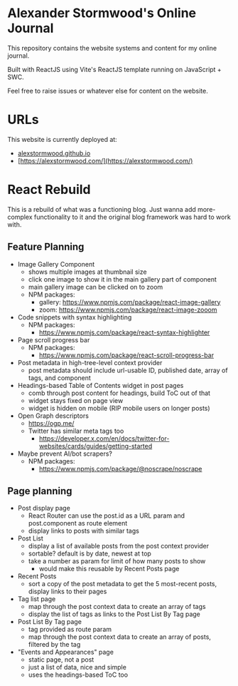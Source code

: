 # Alexander Stormwood's Online Journal

This repository contains the website systems and content for my online journal.

Built with ReactJS using Vite's ReactJS template running on JavaScript + SWC.

Feel free to raise issues or whatever else for content on the website.

# URLs

This website is currently deployed at:

- [alexstormwood.github.io](https://alexstormwood.github.io)
- [https://alexstormwood.com/](https://alexstormwood.com/)


# React Rebuild

This is a rebuild of what was a functioning blog. Just wanna add more-complex functionality to it and the original blog framework was hard to work with.


## Feature Planning

- Image Gallery Component
	- shows multiple images at thumbnail size
	- click one image to show it in the main gallery part of component
	- main gallery image can be clicked on to zoom
	- NPM packages:
		- gallery: https://www.npmjs.com/package/react-image-gallery
		- zoom: https://www.npmjs.com/package/react-image-zooom
- Code snippets with syntax highlighting
	- NPM packages: 
		- https://www.npmjs.com/package/react-syntax-highlighter 
- Page scroll progress bar
	- NPM packages:
		- https://www.npmjs.com/package/react-scroll-progress-bar
- Post metadata in high-tree-level context provider
	- post metadata should include url-usable ID, published date, array of tags, and component
- Headings-based Table of Contents widget in post pages
	- comb through post content for headings, build ToC out of that
	- widget stays fixed on page view
	- widget is hidden on mobile (RIP mobile users on longer posts)
- Open Graph descriptors
	- https://ogp.me/
	- Twitter has similar meta tags too
		- https://developer.x.com/en/docs/twitter-for-websites/cards/guides/getting-started
- Maybe prevent AI/bot scrapers?
	- NPM packages:
		- https://www.npmjs.com/package/@noscrape/noscrape

## Page planning 

- Post display page
	- React Router can use the post.id as a URL param and post.component as route element
	- display links to posts with similar tags
- Post List
	- display a list of available posts from the post context provider
	- sortable? default is by date, newest at top
	- take a number as param for limit of how many posts to show 
		- would make this reusable by Recent Posts page
- Recent Posts
	- sort a copy of the post metadata to get the 5 most-recent posts, display links to their pages
- Tag list page
	- map through the post context data to create an array of tags
	- display the list of tags as links to the Post List By Tag page
- Post List By Tag page
	- tag provided as route param
	- map through the post context data to create an array of posts, filtered by the tag
- "Events and Appearances" page 
	- static page, not a post
	- just a list of data, nice and simple
	- uses the headings-based ToC too
